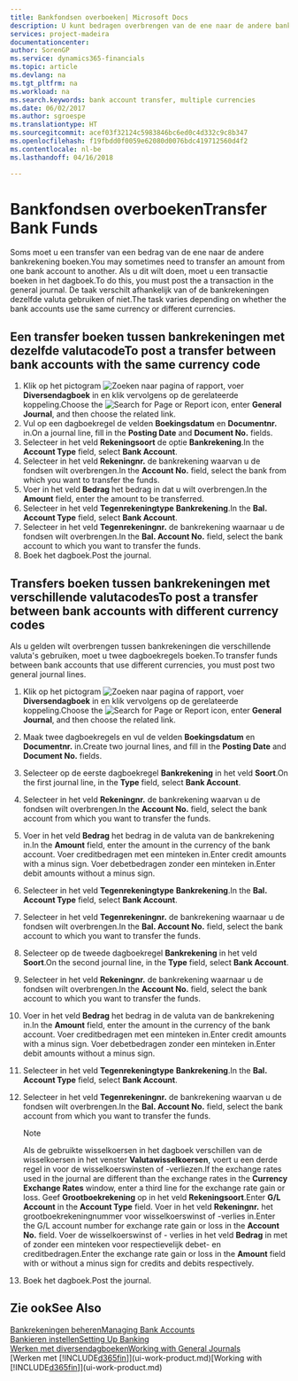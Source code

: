 ```yaml
---
title: Bankfondsen overboeken| Microsoft Docs
description: U kunt bedragen overbrengen van de ene naar de andere bankrekening, inclusief andere valuta's, door de transactie in het dagboek te boeken.
services: project-madeira
documentationcenter: 
author: SorenGP
ms.service: dynamics365-financials
ms.topic: article
ms.devlang: na
ms.tgt_pltfrm: na
ms.workload: na
ms.search.keywords: bank account transfer, multiple currencies
ms.date: 06/02/2017
ms.author: sgroespe
ms.translationtype: HT
ms.sourcegitcommit: acef03f32124c5983846bc6ed0c4d332c9c8b347
ms.openlocfilehash: f19fbdd0f0059e62080d0076bdc419712560d4f2
ms.contentlocale: nl-be
ms.lasthandoff: 04/16/2018

---
```

# <a name="transfer-bank-funds"></a><span data-ttu-id="6f9cf-103">Bankfondsen overboeken</span><span class="sxs-lookup"><span data-stu-id="6f9cf-103">Transfer Bank Funds</span></span>
<span data-ttu-id="6f9cf-104">Soms moet u een transfer van een bedrag van de ene naar de andere bankrekening boeken.</span><span class="sxs-lookup"><span data-stu-id="6f9cf-104">You may sometimes need to transfer an amount from one bank account to another.</span></span> <span data-ttu-id="6f9cf-105">Als u dit wilt doen, moet u een transactie boeken in het dagboek.</span><span class="sxs-lookup"><span data-stu-id="6f9cf-105">To do this, you must post the a transaction in the general journal.</span></span> <span data-ttu-id="6f9cf-106">De taak verschilt afhankelijk van of de bankrekeningen dezelfde valuta gebruiken of niet.</span><span class="sxs-lookup"><span data-stu-id="6f9cf-106">The task varies depending on whether the bank accounts use the same currency or different currencies.</span></span>

## <a name="to-post-a-transfer-between-bank-accounts-with-the-same-currency-code"></a><span data-ttu-id="6f9cf-107">Een transfer boeken tussen bankrekeningen met dezelfde valutacode</span><span class="sxs-lookup"><span data-stu-id="6f9cf-107">To post a transfer between bank accounts with the same currency code</span></span>
1. <span data-ttu-id="6f9cf-108">Klik op het pictogram ![Zoeken naar pagina of rapport](media/ui-search/search_small.png "pictogram Zoeken naar pagina of rapport"), voer **Diversendagboek** in en klik vervolgens op de gerelateerde koppeling.</span><span class="sxs-lookup"><span data-stu-id="6f9cf-108">Choose the ![Search for Page or Report](media/ui-search/search_small.png "Search for Page or Report icon") icon, enter **General Journal**, and then choose the related link.</span></span>
2. <span data-ttu-id="6f9cf-109">Vul op een dagboekregel de velden **Boekingsdatum** en **Documentnr.** in.</span><span class="sxs-lookup"><span data-stu-id="6f9cf-109">On a journal line, fill in the **Posting Date** and **Document No.** fields.</span></span>
3. <span data-ttu-id="6f9cf-110">Selecteer in het veld **Rekeningsoort** de optie **Bankrekening**.</span><span class="sxs-lookup"><span data-stu-id="6f9cf-110">In the **Account Type** field, select **Bank Account**.</span></span>
4. <span data-ttu-id="6f9cf-111">Selecteer in het veld **Rekeningnr.** de bankrekening waarvan u de fondsen wilt overbrengen.</span><span class="sxs-lookup"><span data-stu-id="6f9cf-111">In the **Account No.** field, select the bank from which you want to transfer the funds.</span></span>
5. <span data-ttu-id="6f9cf-112">Voer in het veld **Bedrag** het bedrag in dat u wilt overbrengen.</span><span class="sxs-lookup"><span data-stu-id="6f9cf-112">In the **Amount** field, enter the amount to be transferred.</span></span>
6. <span data-ttu-id="6f9cf-113">Selecteer in het veld **Tegenrekeningtype** **Bankrekening**.</span><span class="sxs-lookup"><span data-stu-id="6f9cf-113">In the **Bal. Account Type** field, select **Bank Account**.</span></span>
7. <span data-ttu-id="6f9cf-114">Selecteer in het veld **Tegenrekeningnr.** de bankrekening waarnaar u de fondsen wilt overbrengen.</span><span class="sxs-lookup"><span data-stu-id="6f9cf-114">In the **Bal. Account No.** field, select the bank account to which you want to transfer the funds.</span></span>
8. <span data-ttu-id="6f9cf-115">Boek het dagboek.</span><span class="sxs-lookup"><span data-stu-id="6f9cf-115">Post the journal.</span></span>

## <a name="to-post-a-transfer-between-bank-accounts-with-different-currency-codes"></a><span data-ttu-id="6f9cf-116">Transfers boeken tussen bankrekeningen met verschillende valutacodes</span><span class="sxs-lookup"><span data-stu-id="6f9cf-116">To post a transfer between bank accounts with different currency codes</span></span>
<span data-ttu-id="6f9cf-117">Als u gelden wilt overbrengen tussen bankrekeningen die verschillende valuta's gebruiken, moet u twee dagboekregels boeken.</span><span class="sxs-lookup"><span data-stu-id="6f9cf-117">To transfer funds between bank accounts that use different currencies, you must post two general journal lines.</span></span>

1. <span data-ttu-id="6f9cf-118">Klik op het pictogram ![Zoeken naar pagina of rapport](media/ui-search/search_small.png "pictogram Zoeken naar pagina of rapport"), voer **Diversendagboek** in en klik vervolgens op de gerelateerde koppeling.</span><span class="sxs-lookup"><span data-stu-id="6f9cf-118">Choose the ![Search for Page or Report](media/ui-search/search_small.png "Search for Page or Report icon") icon, enter **General Journal**, and then choose the related link.</span></span>
2. <span data-ttu-id="6f9cf-119">Maak twee dagboekregels en vul de velden **Boekingsdatum** en **Documentnr.** in.</span><span class="sxs-lookup"><span data-stu-id="6f9cf-119">Create two journal lines, and fill in the **Posting Date** and **Document No.** fields.</span></span>
3. <span data-ttu-id="6f9cf-120">Selecteer op de eerste dagboekregel **Bankrekening** in het veld **Soort**.</span><span class="sxs-lookup"><span data-stu-id="6f9cf-120">On the first journal line, in the **Type** field, select **Bank Account**.</span></span>
4. <span data-ttu-id="6f9cf-121">Selecteer in het veld **Rekeningnr.** de bankrekening waarvan u de fondsen wilt overbrengen.</span><span class="sxs-lookup"><span data-stu-id="6f9cf-121">In the **Account No.** field, select the bank account from which you want to transfer the funds.</span></span>
5. <span data-ttu-id="6f9cf-122">Voer in het veld **Bedrag** het bedrag in de valuta van de bankrekening in.</span><span class="sxs-lookup"><span data-stu-id="6f9cf-122">In the **Amount** field, enter the amount in the currency of the bank account.</span></span> <span data-ttu-id="6f9cf-123">Voer creditbedragen met een minteken in.</span><span class="sxs-lookup"><span data-stu-id="6f9cf-123">Enter credit amounts with a minus sign.</span></span> <span data-ttu-id="6f9cf-124">Voer debetbedragen zonder een minteken in.</span><span class="sxs-lookup"><span data-stu-id="6f9cf-124">Enter debit amounts without a minus sign.</span></span>
6. <span data-ttu-id="6f9cf-125">Selecteer in het veld **Tegenrekeningtype** **Bankrekening**.</span><span class="sxs-lookup"><span data-stu-id="6f9cf-125">In the **Bal. Account Type** field, select **Bank Account**.</span></span>
7. <span data-ttu-id="6f9cf-126">Selecteer in het veld **Tegenrekeningnr.** de bankrekening waarnaar u de fondsen wilt overbrengen.</span><span class="sxs-lookup"><span data-stu-id="6f9cf-126">In the **Bal. Account No.** field, select the bank account to which you want to transfer the funds.</span></span>
8. <span data-ttu-id="6f9cf-127">Selecteer op de tweede dagboekregel **Bankrekening** in het veld **Soort**.</span><span class="sxs-lookup"><span data-stu-id="6f9cf-127">On the second journal line, in the **Type** field, select **Bank Account**.</span></span>
9. <span data-ttu-id="6f9cf-128">Selecteer in het veld **Rekeningnr.** de bankrekening waarnaar u de fondsen wilt overbrengen.</span><span class="sxs-lookup"><span data-stu-id="6f9cf-128">In the **Account No.** field, select the bank account to which you want to transfer the funds.</span></span>
10. <span data-ttu-id="6f9cf-129">Voer in het veld **Bedrag** het bedrag in de valuta van de bankrekening in.</span><span class="sxs-lookup"><span data-stu-id="6f9cf-129">In the **Amount** field, enter the amount in the currency of the bank account.</span></span> <span data-ttu-id="6f9cf-130">Voer creditbedragen met een minteken in.</span><span class="sxs-lookup"><span data-stu-id="6f9cf-130">Enter credit amounts with a minus sign.</span></span> <span data-ttu-id="6f9cf-131">Voer debetbedragen zonder een minteken in.</span><span class="sxs-lookup"><span data-stu-id="6f9cf-131">Enter debit amounts without a minus sign.</span></span>
11. <span data-ttu-id="6f9cf-132">Selecteer in het veld **Tegenrekeningtype** **Bankrekening**.</span><span class="sxs-lookup"><span data-stu-id="6f9cf-132">In the **Bal. Account Type** field, select **Bank Account**.</span></span>  
12. <span data-ttu-id="6f9cf-133">Selecteer in het veld **Tegenrekeningnr.** de bankrekening waarvan u de fondsen wilt overbrengen.</span><span class="sxs-lookup"><span data-stu-id="6f9cf-133">In the **Bal. Account No.** field, select the bank account from which you want to transfer the funds.</span></span>

    > [!NOTE]  
    >   <span data-ttu-id="6f9cf-134">Als de gebruikte wisselkoersen in het dagboek verschillen van de wisselkoersen in het venster **Valutawisselkoersen**, voert u een derde regel in voor de wisselkoerswinsten of -verliezen.</span><span class="sxs-lookup"><span data-stu-id="6f9cf-134">If the exchange rates used in the journal are different than the exchange rates in the **Currency Exchange Rates** window, enter a third line for the exchange rate gain or loss.</span></span> <span data-ttu-id="6f9cf-135">Geef **Grootboekrekening** op in het veld **Rekeningsoort**.</span><span class="sxs-lookup"><span data-stu-id="6f9cf-135">Enter **G/L Account** in the **Account Type** field.</span></span> <span data-ttu-id="6f9cf-136">Voer in het veld **Rekeningnr.** het grootboekrekeningnummer voor wisselkoerswinst of -verlies in.</span><span class="sxs-lookup"><span data-stu-id="6f9cf-136">Enter the G/L account number for exchange rate gain or loss in the **Account No.** field.</span></span> <span data-ttu-id="6f9cf-137">Voer de wisselkoerswinst of - verlies in het veld **Bedrag** in met of zonder een minteken voor respectievelijk debet- en creditbedragen.</span><span class="sxs-lookup"><span data-stu-id="6f9cf-137">Enter the exchange rate gain or loss in the **Amount** field with or without a minus sign for credits and debits respectively.</span></span>
13. <span data-ttu-id="6f9cf-138">Boek het dagboek.</span><span class="sxs-lookup"><span data-stu-id="6f9cf-138">Post the journal.</span></span>

## <a name="see-also"></a><span data-ttu-id="6f9cf-139">Zie ook</span><span class="sxs-lookup"><span data-stu-id="6f9cf-139">See Also</span></span>
[<span data-ttu-id="6f9cf-140">Bankrekeningen beheren</span><span class="sxs-lookup"><span data-stu-id="6f9cf-140">Managing Bank Accounts</span></span>](bank-manage-bank-accounts.md)  
[<span data-ttu-id="6f9cf-141">Bankieren instellen</span><span class="sxs-lookup"><span data-stu-id="6f9cf-141">Setting Up Banking</span></span>](bank-setup-banking.md)  
[<span data-ttu-id="6f9cf-142">Werken met diversendagboeken</span><span class="sxs-lookup"><span data-stu-id="6f9cf-142">Working with General Journals</span></span>](ui-work-general-journals.md)  
<span data-ttu-id="6f9cf-143">[Werken met [!INCLUDE[d365fin](includes/d365fin_md.md)]](ui-work-product.md)</span><span class="sxs-lookup"><span data-stu-id="6f9cf-143">[Working with [!INCLUDE[d365fin](includes/d365fin_md.md)]](ui-work-product.md)</span></span>


